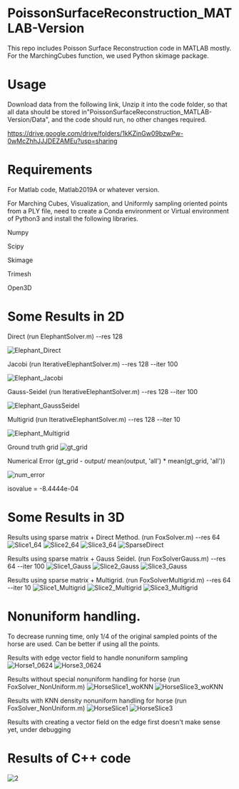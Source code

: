 # PoissonSurfaceReconstruction_MATLAB-Version

This repo includes Poisson Surface Reconstruction code in MATLAB mostly. For the MarchingCubes function, we used Python skimage package.

# Usage
Download data from the following link, Unzip it into the code folder, so that all data should be stored in"PoissonSurfaceReconstruction_MATLAB-Version/Data", and the code should run, no other changes required.

https://drive.google.com/drive/folders/1kKZinGw09bzwPw-0wMcZhhJJJDEZAMEu?usp=sharing

# Requirements
For Matlab code, Matlab2019A or whatever version.

For Marching Cubes, Visualization, and Uniformly sampling oriented points from a PLY file, need to create a Conda environment or Virtual environment of Python3 and install the following libraries.

Numpy

Scipy

Skimage

Trimesh

Open3D


# Some Results in 2D

Direct (run ElephantSolver.m) --res 128 

![Elephant_Direct](https://user-images.githubusercontent.com/33951209/118314648-441a9e80-b4a9-11eb-8a5c-9facee7713b0.jpg)

Jacobi (run IterativeElephantSolver.m) --res 128 --iter 100 

![Elephant_Jacobi](https://user-images.githubusercontent.com/33951209/118314707-5a285f00-b4a9-11eb-8cad-3a0bdd397b08.jpg)

Gauss-Seidel (run IterativeElephantSolver.m) --res 128 --iter 100 

![Elephant_GaussSeidel](https://user-images.githubusercontent.com/33951209/118314722-5e547c80-b4a9-11eb-8ed1-23798654f402.jpg)

Multigrid (run IterativeElephantSolver.m) --res 128 --iter 10

![Elephant_Multigrid](https://user-images.githubusercontent.com/33951209/118314731-614f6d00-b4a9-11eb-901b-0e36b06052f9.jpg)

Ground truth grid
![gt_grid](https://user-images.githubusercontent.com/33951209/118325601-8c8d8880-b4b8-11eb-80d0-9e194c620c38.jpg)

Numerical Error (gt_grid - output/ mean(output, 'all') * mean(gt_grid, 'all'))

![num_error](https://user-images.githubusercontent.com/33951209/118326157-6fa58500-b4b9-11eb-954b-f0b240353ff8.jpg)

isovalue = -8.4444e-04


# Some Results in 3D 

Results using sparse matrix + Direct Method. (run FoxSolver.m) --res 64
![Slice1_64](https://user-images.githubusercontent.com/33951209/119586598-e415d900-bd81-11eb-9fce-8cf446f1544d.jpg)
![Slice2_64](https://user-images.githubusercontent.com/33951209/119586559-cf394580-bd81-11eb-9cb0-c591c8c98878.jpg)
![Slice3_64](https://user-images.githubusercontent.com/33951209/119586612-eaa45080-bd81-11eb-8d8f-66fb9e2d9078.jpg)
![SparseDirect](https://user-images.githubusercontent.com/33951209/119586565-d2cccc80-bd81-11eb-9033-cfdca60bf4b5.jpg)

Results using sparse matrix + Gauss Seidel. (run FoxSolverGauss.m) --res 64 --iter 100
![Slice1_Gauss](https://user-images.githubusercontent.com/33951209/120114507-4da43780-c134-11eb-8a95-58568c80039c.jpg)
![Slice2_Gauss](https://user-images.githubusercontent.com/33951209/120114519-5b59bd00-c134-11eb-8232-2e2147a48030.jpg)
![Slice3_Gauss](https://user-images.githubusercontent.com/33951209/120114530-69a7d900-c134-11eb-869a-268db8bb5407.jpg)

Results using sparse matrix + Multigrid. (run FoxSolverMultigrid.m) --res 64 --iter 10
![Slice1_Multigrid](https://user-images.githubusercontent.com/33951209/120114512-53018200-c134-11eb-83ed-408b8d0696ef.jpg)
![Slice2_Multigrid](https://user-images.githubusercontent.com/33951209/120114523-5f85da80-c134-11eb-8d9f-9ed666d3a265.jpg)
![Slice3_Multigrid](https://user-images.githubusercontent.com/33951209/120114536-72001400-c134-11eb-91d6-765616700ff5.jpg)

# Nonuniform handling. 

To decrease running time, only 1/4 of the original sampled points of the horse are used. Can be better if using all the points.

Results with edge vector field to handle nonuniform sampling
![Horse1_0624](https://user-images.githubusercontent.com/33951209/123559463-fdc78900-d750-11eb-91cb-aaf2325a1e27.jpg)
![Horse3_0624](https://user-images.githubusercontent.com/33951209/123559464-00c27980-d751-11eb-84c4-2191e21caa9c.jpg)


Results without special nonuniform handling for horse (run FoxSolver_NonUniform.m)
![HorseSlice1_woKNN](https://user-images.githubusercontent.com/33951209/120843324-d5b68280-c522-11eb-9758-6398d3e7a047.jpg)
![HorseSlice3_woKNN](https://user-images.githubusercontent.com/33951209/120843344-db13cd00-c522-11eb-8d78-6e7e8523d5a9.jpg)

Results with KNN density nonuniform handling for horse (run FoxSolver_NonUniform.m)
![HorseSlice1](https://user-images.githubusercontent.com/33951209/120843416-ecf57000-c522-11eb-9042-68f5a65947e8.jpg)
![HorseSlice3](https://user-images.githubusercontent.com/33951209/120843426-ef57ca00-c522-11eb-9c93-c49d7986818e.jpg)

Results with creating a vector field on the edge first doesn't make sense yet, under debugging


# Results of C++ code
![2](https://user-images.githubusercontent.com/33951209/118743313-fedad180-b806-11eb-8d30-e23750864277.jpg)

